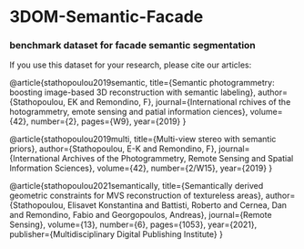 # 3DOM-Semantic-Facade 
### benchmark dataset for facade semantic segmentation




If you use this dataset for your research, please cite our articles:

@article{stathopoulou2019semantic,
  title={Semantic photogrammetry: boosting image-based 3D reconstruction with semantic labeling},
  author={Stathopoulou, EK and Remondino, F},
  journal={International rchives of the hotogrammetry, emote sensing and patial information ciences},
  volume={42},
  number={2},
  pages={W9},
  year={2019}
}

@article{stathopoulou2019multi,
  title={Multi-view stereo with semantic priors},
  author={Stathopoulou, E-K and Remondino, F},
  journal={International Archives of the Photogrammetry, Remote Sensing and Spatial Information Sciences},
  volume={42},
  number={2/W15},
  year={2019}
}

@article{stathopoulou2021semantically,
  title={Semantically derived geometric constraints for MVS reconstruction of textureless areas},
  author={Stathopoulou, Elisavet Konstantina and Battisti, Roberto and Cernea, Dan and Remondino, Fabio and Georgopoulos, Andreas},
  journal={Remote Sensing},
  volume={13},
  number={6},
  pages={1053},
  year={2021},
  publisher={Multidisciplinary Digital Publishing Institute}
}
